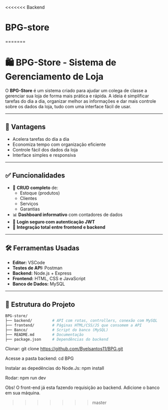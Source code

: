 <<<<<<< Backend
# BPG-store
=======
# 🛍️ BPG-Store - Sistema de Gerenciamento de Loja

O **BPG-Store** é um sistema criado para ajudar um colega de classe a gerenciar sua loja de forma mais prática e rápida. A ideia é simplificar tarefas do dia a dia, organizar melhor as informações e dar mais controle sobre os dados da loja, tudo com uma interface fácil de usar.

---

## 🚀 Vantagens

- Acelera tarefas do dia a dia  
- Economiza tempo com organização eficiente  
- Controle fácil dos dados da loja  
- Interface simples e responsiva  

---

## ✅ Funcionalidades

- 🧾 **CRUD completo** de:
  - Estoque (produtos)
  - Clientes
  - Serviços
  - Garantias
- 📊 **Dashboard informativo** com contadores de dados
- 🔐 **Login seguro com autenticação JWT**
- 📡 **Integração total entre frontend e backend**

---

## 🛠️ Ferramentas Usadas

- **Editor:** VSCode  
- **Testes de API:** Postman  
- **Backend:** Node.js + Express  
- **Frontend:** HTML, CSS e JavaScript  
- **Banco de Dados:** MySQL  

---

## 📁 Estrutura do Projeto

```bash
BPG-store/
├── backend/         # API com rotas, controllers, conexão com MySQL
├── frontend/        # Páginas HTML/CSS/JS que consomem a API
├── Banco/           # Script do banco (MySQL)
├── README.md        # Documentação
├── package.json     # Dependências do backend
````

Clonar:
git clone https://github.com/Byelsantos11/BPG.git

Acesse a pasta backend: 
cd BPG

Instalar as depedências do Node.Js:
npm install

Rodar:
npm run dev

Obs! O front-end já esta fazendo requisição ao backend. Adicione o banco em sua máquina.




>>>>>>> master
